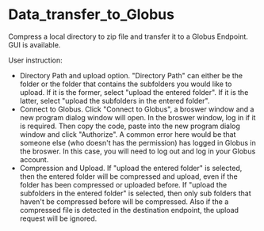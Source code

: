 # Data_transfer_to_Globus

Compress a local directory to zip file and transfer it to a Globus Endpoint. GUI is available.

User instruction:

<ul>
<li>Directory Path and upload option. "Directory Path" can either be the folder or the folder that contains the subfolders you would like to upload. If it is the former, select "upload the entered folder". If it is the latter, select "upload the subfolders in the entered folder".</li>
<li>Connect to Globus. Click "Connect to Globus", a broswer window and a new program dialog window will open. In the broswer window, log in if it is required. Then copy the code, paste into the new program dialog window and click "Authorize". A common error here would be that someone else (who doesn't has the permission) has logged in Globus in the broswer. In this case, you will need to log out and log in your Globus account.</li>
<li>Compression and Upload. If "upload the entered folder" is selected, then the entered folder will be compressed and upload, even if the folder has been compressed or uploaded before. If "upload the subfolders in the entered folder" is selected, then only sub folders that haven't be compressed before will be compressed. Also if the a compressed file is detected in the destination endpoint, the upload request will be ignored.</li>
</ul>
